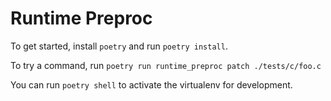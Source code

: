 # Runtime Preproc

To get started, install `poetry` and run `poetry install`.

To try a command, run `poetry run runtime_preproc patch ./tests/c/foo.c`

You can run `poetry shell` to activate the virtualenv for development.

